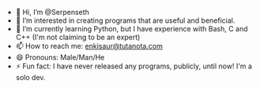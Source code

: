 - 👋 Hi, I’m @Serpenseth
- 👀 I’m interested in creating programs that are useful and beneficial.
- 🌱 I’m currently learning Python, but I have experience with Bash, C and C++ (I'm not claiming to be an expert)
- 📫 How to reach me: enkisaur@tutanota.com
- 😄 Pronouns: Male/Man/He
- ⚡ Fun fact: I have never released any programs, publicly, until now! I'm a solo dev.

<!---
Serpenseth/Serpenseth is a ✨ special ✨ repository because its `README.md` (this file) appears on your GitHub profile.
You can click the Preview link to take a look at your changes.
--->

